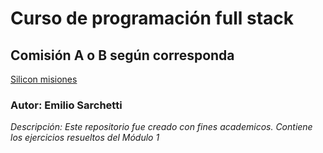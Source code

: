 # Curso de programación full stack
## Comisión A o B según corresponda
[Silicon misiones](https://siliconmisiones.gob.ar)
### Autor: Emilio Sarchetti
*Descripción: Este repositorio fue creado con fines academicos. Contiene los ejercicios resueltos del Módulo 1*
